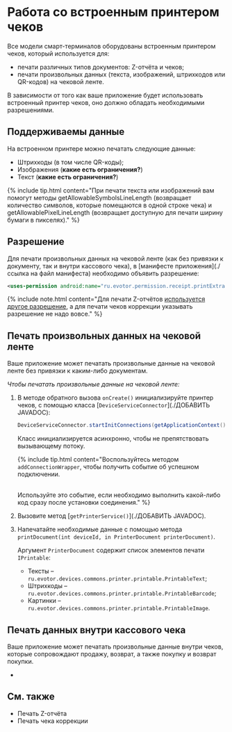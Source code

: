 # Работа со встроенным принтером чеков

Все модели смарт-терминалов оборудованы встроенным принтером чеков, который используется для:

* печати различных типов документов: Z-отчёта и чеков;
* печати произвольных данных (текста, изображений, штрихкодов или QR-кодов) на чековой ленте.

В зависимости от того как ваше приложение будет использовать встроенный принтер чеков, оно должно обладать необходимыми разрешениями.

## Поддерживаемы данные

На встроенном принтере можно печатать следующие данные:

* Штрихкоды (в том числе QR-коды);
* Изображения (**какие есть ограничения?**)
* Текст (**какие есть ограничения?**)

{% include tip.html content="При печати текста или изображений вам помогут методы getAllowableSymbolsLineLength (возвращает количество символов, которые помещаются в одной строке чека) и getAllowablePixelLineLength (возвращает доступную для печати ширину бумаги в пикселях)." %}

## Разрешение

Для печати произвольных данных на чековой ленте (как без привязки к документу, так и внутри кассового чека), в [манифесте приложения](./ссылка на файл манифеста) необходимо объявить разрешение:

```xml
<uses-permission android:name="ru.evotor.permission.receipt.printExtra.SET" />
```

{% include note.html content="Для печати Z-отчётов [используется другое разрешение](./doc_java_z_report.html#permission), а для печати чеков коррекции указывать разрешение не надо вовсе." %}

## Печать произвольных данных на чековой ленте

Ваше приложение может печатать произвольные данные на чековой ленте без привязки к каким-либо документам.

*Чтобы печатать произвольные данные на чековой ленте:*

1. В методе обратного вызова `onCreate()` инициализируйте принтер чеков, с помощью класса [`DeviceServiceConnector`](./ДОБАВИТЬ JAVADOC):

   ```java
   DeviceServiceConnector.startInitConnections(getApplicationContext());
   ```

   Класс инициализируется асинхронно, чтобы не препятствовать вызывающему потоку.

   {% include tip.html content="Воспользуйтесь методом `addConnectionWrapper`, чтобы получить событие об успешном подключении. <br/><br/>

   Используйте это событие, если необходимо выполнить какой-либо код сразу после установки соединения." %}

2. Вызовите метод [`getPrinterService()`](./ДОБАВИТЬ JAVADOC).
3. Напечатайте необходимые данные с помощью метода `printDocument(int deviceId, in PrinterDocument printerDocument)`.

    Аргумент `PrinterDocument` содержит список элементов печати `IPrintable`:

    * Тексты – `ru.evotor.devices.commons.printer.printable.PrintableText`;
    * Штрихкоды – `ru.evotor.devices.commons.printer.printable.PrintableBarcode`;
    * Картинки – `ru.evotor.devices.commons.printer.printable.PrintableImage`.

## Печать данных внутри кассового чека

Ваше приложение может печатать произвольные данные внутри чеков, которые сопровождают продажу, возврат, а также покупку и возврат покупки.

*

## См. также

* Печать Z-отчёта
* Печать чека коррекции
